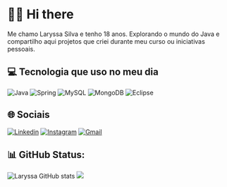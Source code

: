 # 👋🏼 Hi there
Me chamo Laryssa Silva e tenho 18 anos. Explorando o mundo do Java e compartilho aqui projetos que criei durante meu curso ou iniciativas pessoais.

## 💻 Tecnologia que uso no meu dia
![Java](https://img.shields.io/badge/java-%23ED8B00.svg?style=for-the-badge&logo=openjdk&logoColor=white)
![Spring](https://img.shields.io/badge/spring-%236DB33F.svg?style=for-the-badge&logo=spring&logoColor=white)
![MySQL](https://img.shields.io/badge/mysql-%2300f.svg?style=for-the-badge&logo=mysql&logoColor=white)
![MongoDB](https://img.shields.io/badge/MongoDB-%234ea94b.svg?style=for-the-badge&logo=mongodb&logoColor=white)
![Eclipse](https://img.shields.io/badge/Eclipse-FE7A16.svg?style=for-the-badge&logo=Eclipse&logoColor=white)

## 🌐 Sociais
[![Linkedin](https://img.shields.io/badge/LinkedIn-0077B5?style=for-the-badge&logo=linkedin&logoColor=white)](https://www.linkedin.com/in/laryssa-da-silva-antonio-007259286/)
[![Instagram](https://img.shields.io/badge/Instagram-E4405F?style=for-the-badge&logo=instagram&logoColor=white)](https://www.instagram.com/llary.y/)
[![Gmail](https://img.shields.io/badge/Gmail-D14836?style=for-the-badge&logo=gmail&logoColor=white)](mailto:laryssa02@gmail.com)

## 📊 GitHub Status:
![Laryssa GitHub stats](https://github-readme-stats.vercel.app/api?username=llary-y&show_icons=true&theme=tokyonight)
![](https://github-readme-stats-wheat-two-53.vercel.app/api/top-langs/?username=llary-y&theme=tokyonight)



